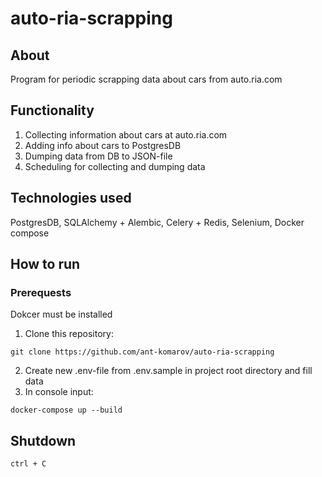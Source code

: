 # auto-ria-scrapping

## About

Program for periodic scrapping data about cars from auto.ria.com

## Functionality

1. Collecting information about cars at auto.ria.com
2. Adding info about cars to PostgresDB
3. Dumping data from DB to JSON-file
4. Scheduling for collecting and dumping data

## Technologies used

PostgresDB, SQLAlchemy + Alembic, Celery + Redis, Selenium, Docker compose

## How to run

### Prerequests
Dokcer must be installed

1. Clone this repository:
```shell
git clone https://github.com/ant-komarov/auto-ria-scrapping
```
2. Create new .env-file from .env.sample in project root directory and fill data
3. In console input:
```shell
docker-compose up --build
```

## Shutdown

```shell
ctrl + C 
```

